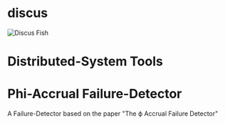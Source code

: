 # discus
![Discus Fish](https://s-media-cache-ak0.pinimg.com/736x/40/e5/21/40e52172b913bf9dab1b3ef56d97a0e0.jpg)

# Distributed-System Tools

# Phi-Accrual Failure-Detector
A Failure-Detector based on the paper "The ϕ Accrual Failure Detector"
